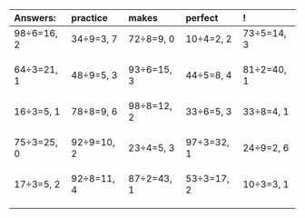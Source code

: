 | Answers: | practice | makes | perfect | ! |
| :--- | :--- | :--- | :--- | :--- |
| 98÷6=16, 2 | 34÷9=3, 7 | 72÷8=9, 0 | 10÷4=2, 2 | 73÷5=14, 3 | 
|   |   |   |   |   | 
|   |   |   |   |   | 
|   |   |   |   |   | 
| 64÷3=21, 1 | 48÷9=5, 3 | 93÷6=15, 3 | 44÷5=8, 4 | 81÷2=40, 1 | 
|   |   |   |   |   | 
|   |   |   |   |   | 
|   |   |   |   |   | 
| 16÷3=5, 1 | 78÷8=9, 6 | 98÷8=12, 2 | 33÷6=5, 3 | 33÷8=4, 1 | 
|   |   |   |   |   | 
|   |   |   |   |   | 
|   |   |   |   |   | 
| 75÷3=25, 0 | 92÷9=10, 2 | 23÷4=5, 3 | 97÷3=32, 1 | 24÷9=2, 6 | 
|   |   |   |   |   | 
|   |   |   |   |   | 
|   |   |   |   |   | 
| 17÷3=5, 2 | 92÷8=11, 4 | 87÷2=43, 1 | 53÷3=17, 2 | 10÷3=3, 1 | 
|   |   |   |   |   | 
|   |   |   |   |   | 
|   |   |   |   |   | 
